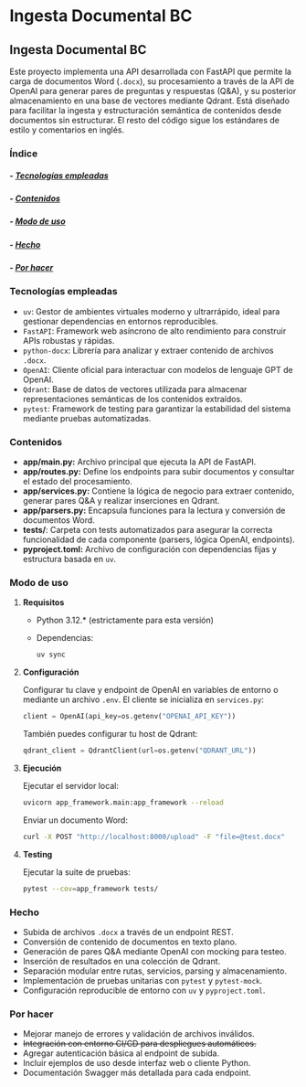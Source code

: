 # Ingesta Documental BC

## Ingesta Documental BC

Este proyecto implementa una API desarrollada con FastAPI que permite la carga de documentos Word (`.docx`), su procesamiento a través de la API de OpenAI para generar pares de preguntas y respuestas (Q\&A), y su posterior almacenamiento en una base de vectores mediante Qdrant. Está diseñado para facilitar la ingesta y estructuración semántica de contenidos desde documentos sin estructurar. El resto del código sigue los estándares de estilo y comentarios en inglés.

### Índice

##### - [Tecnologías empleadas](#tecnologías-empleadas)

##### - [Contenidos](#contenidos)

##### - [Modo de uso](#modo-de-uso)

##### - [Hecho](#hecho)

##### - [Por hacer](#por-hacer)

### Tecnologías empleadas

* `uv`: Gestor de ambientes virtuales moderno y ultrarrápido, ideal para gestionar dependencias en entornos reproducibles.
* `FastAPI`: Framework web asíncrono de alto rendimiento para construir APIs robustas y rápidas.
* `python-docx`: Librería para analizar y extraer contenido de archivos `.docx`.
* `OpenAI`: Cliente oficial para interactuar con modelos de lenguaje GPT de OpenAI.
* `Qdrant`: Base de datos de vectores utilizada para almacenar representaciones semánticas de los contenidos extraídos.
* `pytest`: Framework de testing para garantizar la estabilidad del sistema mediante pruebas automatizadas.

### Contenidos

* **app/main.py:** Archivo principal que ejecuta la API de FastAPI.
* **app/routes.py:** Define los endpoints para subir documentos y consultar el estado del procesamiento.
* **app/services.py:** Contiene la lógica de negocio para extraer contenido, generar pares Q\&A y realizar inserciones en Qdrant.
* **app/parsers.py:** Encapsula funciones para la lectura y conversión de documentos Word.
* **tests/**: Carpeta con tests automatizados para asegurar la correcta funcionalidad de cada componente (parsers, lógica OpenAI, endpoints).
* **pyproject.toml:** Archivo de configuración con dependencias fijas y estructura basada en `uv`.

### Modo de uso

1. **Requisitos**

   * Python 3.12.\* (estrictamente para esta versión)
   * Dependencias:

     ```bash
     uv sync
     ```

2. **Configuración**

   Configurar tu clave y endpoint de OpenAI en variables de entorno o mediante un archivo `.env`. El cliente se inicializa en `services.py`:

   ```python
   client = OpenAI(api_key=os.getenv("OPENAI_API_KEY"))
   ```

   También puedes configurar tu host de Qdrant:

   ```python
   qdrant_client = QdrantClient(url=os.getenv("QDRANT_URL"))
   ```

3. **Ejecución**

   Ejecutar el servidor local:

   ```bash
   uvicorn app_framework.main:app_framework --reload
   ```

   Enviar un documento Word:

   ```bash
   curl -X POST "http://localhost:8000/upload" -F "file=@test.docx"
   ```

4. **Testing**

   Ejecutar la suite de pruebas:

   ```bash
   pytest --cov=app_framework tests/
   ```

### Hecho

* Subida de archivos `.docx` a través de un endpoint REST.
* Conversión de contenido de documentos en texto plano.
* Generación de pares Q\&A mediante OpenAI con mocking para testeo.
* Inserción de resultados en una colección de Qdrant.
* Separación modular entre rutas, servicios, parsing y almacenamiento.
* Implementación de pruebas unitarias con `pytest` y `pytest-mock`.
* Configuración reproducible de entorno con `uv` y `pyproject.toml`.

### Por hacer

* Mejorar manejo de errores y validación de archivos inválidos.
* ~~Integración con entorno CI/CD para despliegues automáticos.~~
* Agregar autenticación básica al endpoint de subida.
* Incluir ejemplos de uso desde interfaz web o cliente Python.
* Documentación Swagger más detallada para cada endpoint.
